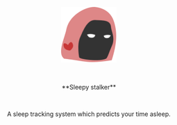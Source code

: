 <p align="center">
<img alt="sleepy-stalker-logo" src="./media/sleepy_stalker.svg" width="128" height="128"/>
</p>
<br/>
<p align="center">
**Sleepy stalker**
</p>
<br/>
<p align="center">
A sleep tracking system which predicts your time asleep.
</p>

